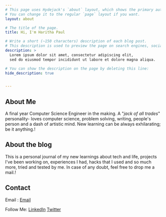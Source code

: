 ```yaml
---
# This page uses Hydejack's `about` layout, which shows the primary author's picture and about text at the top.
# You can change it to the regular `page` layout if you want.
layout: about

# The title of the page.
title: Hi, I'm Haritha Paul

# Write a short (~150 characters) description of each blog post.
# This description is used to preview the page on search engines, social media, etc.
description: >
  Lorem ipsum dolor sit amet, consectetur adipiscing elit,
  sed do eiusmod tempor incididunt ut labore et dolore magna aliqua.

# You can show the description on the page by deleting this line:
hide_description: true


---
```



## About Me

A final year Computer Science Engineer in the making.  A "*jack of all trades*" personality- loves computer science, problem solving, writing, people's person and a dash of artistic mind. New learning can be always exhilarating; be it anything.!

## About the blog

This is a personal journal of my new learnings about tech and life, projects I've been working on, experiences I had, hacks that I used and so much more, tried and tested by me. In case of any doubt, feel free to drop me a mail.!

## Contact

Email : [Email](harithapaul97@gmail.com)

Follow Me: [LinkedIn](https://www.linkedin.com/in/haritha-paul/) [Twitter](https://twitter.com/haritha_97)



